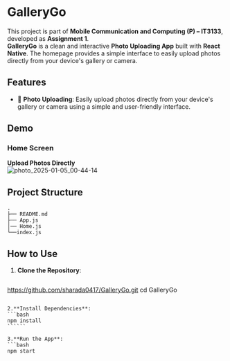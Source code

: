 # GalleryGo  

This project is part of **Mobile Communication and Computing (P) – IT3133**, developed as **Assignment 1**.  
**GalleryGo** is a clean and interactive **Photo Uploading App** built with **React Native**. The homepage provides a simple interface to easily upload photos directly from your device's gallery or camera.  


## Features  

- 📸 **Photo Uploading**: Easily upload photos directly from your device's gallery or camera using a simple and user-friendly interface.  


## Demo  

### Home Screen  
**Upload Photos Directly**  
  ![photo_2025-01-05_00-44-14](https://github.com/user-attachments/assets/3375af55-99d8-4060-a41e-af6f849b0d4a)

## Project Structure  
```
.
├── README.md
├── App.js
│── Home.js
└──index.js

```

## How to Use  

1. **Clone the Repository**:  
   ```bash
  https://github.com/sharada0417/GalleryGo.git
   cd GalleryGo
   ````````

2.**Install Dependencies**:
```bash
npm install
``````

3.**Run the App**:
```bash
npm start
